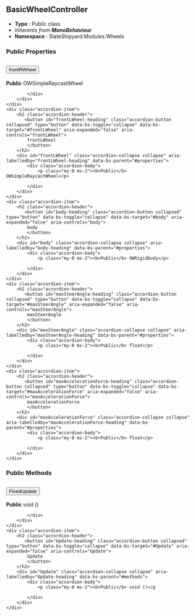 ## BasicWheelController
* **Type** : Public class
* _Inherents from **MonoBehaviour**_ 
* **Namespace** : SlateShipyard.Modules.Wheels




### Public Properties
<div class="accordion" id="properties">
	<div class="accordion-item">
		<h2 class="accordion-header">
           <button id="frontRWheel-heading" class="accordion-button collapsed" type="button" data-bs-toggle="collapse" data-bs-target="#frontRWheel" aria-expanded="false" aria-controls="frontRWheel">
            frontRWheel
			</button>
		</h2>
		<div id="frontRWheel" class="accordion-collapse collapse" aria-labelledby="frontRWheel-heading" data-bs-parent="#properties">
			<div class="accordion-body">
				<p class="my-0 ms-2"><b>Public</b> OWSimpleRaycastWheel</p>
				
			</div>
		</div>
	</div>
	<div class="accordion-item">
		<h2 class="accordion-header">
           <button id="frontLWheel-heading" class="accordion-button collapsed" type="button" data-bs-toggle="collapse" data-bs-target="#frontLWheel" aria-expanded="false" aria-controls="frontLWheel">
            frontLWheel
			</button>
		</h2>
		<div id="frontLWheel" class="accordion-collapse collapse" aria-labelledby="frontLWheel-heading" data-bs-parent="#properties">
			<div class="accordion-body">
				<p class="my-0 ms-2"><b>Public</b> OWSimpleRaycastWheel</p>
				
			</div>
		</div>
	</div>
	<div class="accordion-item">
		<h2 class="accordion-header">
           <button id="body-heading" class="accordion-button collapsed" type="button" data-bs-toggle="collapse" data-bs-target="#body" aria-expanded="false" aria-controls="body">
            body
			</button>
		</h2>
		<div id="body" class="accordion-collapse collapse" aria-labelledby="body-heading" data-bs-parent="#properties">
			<div class="accordion-body">
				<p class="my-0 ms-2"><b>Public</b> OWRigidbody</p>
				
			</div>
		</div>
	</div>
	<div class="accordion-item">
		<h2 class="accordion-header">
           <button id="maxSteerAngle-heading" class="accordion-button collapsed" type="button" data-bs-toggle="collapse" data-bs-target="#maxSteerAngle" aria-expanded="false" aria-controls="maxSteerAngle">
            maxSteerAngle
			</button>
		</h2>
		<div id="maxSteerAngle" class="accordion-collapse collapse" aria-labelledby="maxSteerAngle-heading" data-bs-parent="#properties">
			<div class="accordion-body">
				<p class="my-0 ms-2"><b>Public</b> float</p>
				
			</div>
		</div>
	</div>
	<div class="accordion-item">
		<h2 class="accordion-header">
           <button id="maxAccelerationForce-heading" class="accordion-button collapsed" type="button" data-bs-toggle="collapse" data-bs-target="#maxAccelerationForce" aria-expanded="false" aria-controls="maxAccelerationForce">
            maxAccelerationForce
			</button>
		</h2>
		<div id="maxAccelerationForce" class="accordion-collapse collapse" aria-labelledby="maxAccelerationForce-heading" data-bs-parent="#properties">
			<div class="accordion-body">
				<p class="my-0 ms-2"><b>Public</b> float</p>
				
			</div>
		</div>
	</div>
</div>



### Public Methods
<div class="accordion" id="methods">
	<div class="accordion-item">
		<h2 class="accordion-header">
           <button id="FixedUpdate-heading" class="accordion-button collapsed" type="button" data-bs-toggle="collapse" data-bs-target="#FixedUpdate" aria-expanded="false" aria-controls="FixedUpdate">
            FixedUpdate
			</button>
		</h2>
		<div id="FixedUpdate" class="accordion-collapse collapse" aria-labelledby="FixedUpdate-heading" data-bs-parent="#methods">
			<div class="accordion-body">
				<p class="my-0 ms-2"><b>Public</b> void ()</p
				
			</div>
		</div>
	</div>
	<div class="accordion-item">
		<h2 class="accordion-header">
           <button id="Update-heading" class="accordion-button collapsed" type="button" data-bs-toggle="collapse" data-bs-target="#Update" aria-expanded="false" aria-controls="Update">
            Update
			</button>
		</h2>
		<div id="Update" class="accordion-collapse collapse" aria-labelledby="Update-heading" data-bs-parent="#methods">
			<div class="accordion-body">
				<p class="my-0 ms-2"><b>Public</b> void ()</p
				
			</div>
		</div>
	</div>
</div>

